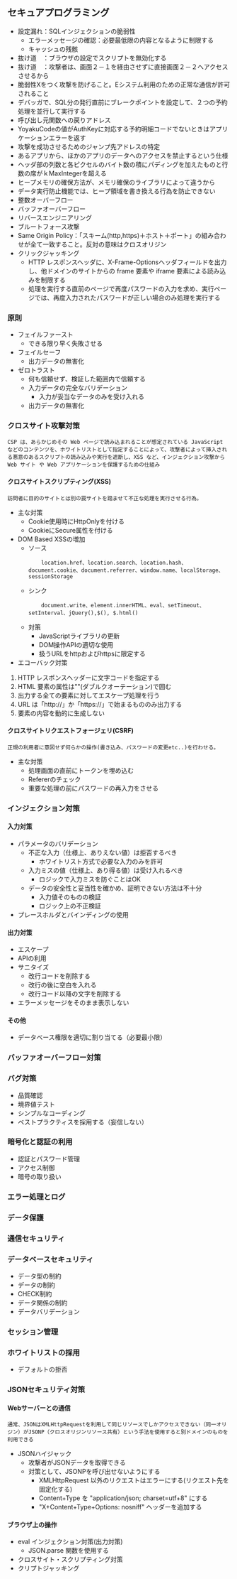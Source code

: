 ## セキュアプログラミング
* 設定漏れ：SQLインジェクションの脆弱性
    + エラーメッセージの確認：必要最低限の内容となるように制限する
    + キャッシュの残骸
* 抜け道　：ブラウザの設定でスクリプトを無効化する
* 抜け道　：攻撃者は、画面２－１を経由させずに直接画面２－２へアクセスさせるから 
* 脆弱性Xをつく攻撃を防げること。Eシステム利用のための正常な通信が許可されること
* デバッガで、SQL分の発行直前にブレークポイントを設定して、２つの予約処理を並行して実行する 
* 呼び出し元関数への戻りアドレス 
* YoyakuCodeの値がAuthKeyに対応する予約明細コードでないときはアプリケーションエラーを返す 
* 攻撃を成功させるためのジャンプ先アドレスの特定 
* あるアプリから、ほかのアプリのデータへのアクセスを禁止するという仕様 
* ヘッダ部の列数と各ピクセルのバイト数の積にパディングを加えたものと行数の席がｋMaxIntegerを超える 
* ヒープメモリの確保方法が、メモリ確保のライブラリによって違うから 
* データ実行防止機能では、ヒープ領域を書き換える行為を防止できない 
* 整数オーバーフロー 
* バッファオーバーフロー
* リバースエンジニアリング
* ブルートフォース攻撃
* Same Origin Policy：「スキーム(http,https)＋ホスト＋ポート」の組み合わせが全て一致すること。反対の意味はクロスオリジン
* クリックジャッキング
	+ HTTP レスポンスヘッダに、X-Frame-Optionsヘッダフィールドを出力し、他ドメインのサイトからの frame 要素や iframe 要素による読み込みを制限する
	+ 処理を実行する直前のページで再度パスワードの入力を求め、実行ページでは、再度入力されたパスワードが正しい場合のみ処理を実行する
### 原則
* フェイルファースト
	+ できる限り早く失敗させる
* フェイルセーフ
	+ 出力データの無害化
* ゼロトラスト
	+ 何も信頼せず、検証した範囲内で信頼する
	+ 入力データの完全なバリデーション
		- 入力が妥当なデータのみを受け入れる
	+ 出力データの無害化
### クロスサイト攻撃対策
	CSP は、あらかじめその Web ページで読み込まれることが想定されている JavaScript などのコンテンツを、ホワイトリストとして指定することによって、攻撃者によって挿入される悪意のあるスクリプトの読み込みや実行を遮断し、XSS など、インジェクション攻撃から Web サイト や Web アプリケーションを保護するための仕組み
#### クロスサイトスクリプティング(XSS)
	訪問者に目的のサイトとは別の罠サイトを踏ませて不正な処理を実行させる行為。
* 主な対策
	+ Cookie使用時にHttpOnlyを付ける
	+ CookieにSecure属性を付ける
* DOM Based XSSの増加
	+ ソース
		``` 
			location.href、location.search、location.hash、document.cookie、document.referrer、window.name、localStorage、sessionStorage
		``` 
	+ シンク
		``` 
			document.write、element.innerHTML、eval、setTimeout、setInterval、jQuery(),$(), $.html()
		```
	+ 対策
		- JavaScriptライブラリの更新
		- DOM操作APIの適切な使用
		- 扱うURLをhttpおよびhttpsに限定する
* エコーバック対策
1. HTTP レスポンスヘッダーに文字コードを指定する
2. HTML 要素の属性は""(ダブルクオーテーション)で囲む
3. 出力する全ての要素に対してエスケープ処理を行う
4. URL は「http://」か「https://」で始まるもののみ出力する
5. <script></script> 要素の内容を動的に生成しない

#### クロスサイトリクエストフォージェリ(CSRF)
	正規の利用者に意図せず何らかの操作(書き込み、パスワードの変更etc..)を行わせる。
* 主な対策
	+ 処理画面の直前にトークンを埋め込む
	+ Refererのチェック
	+ 重要な処理の前にパスワードの再入力をさせる

### インジェクション対策
#### 入力対策
* パラメータのバリデーション
	+ 不正な入力（仕様上、ありえない値）は拒否するべき
		- ホワイトリスト方式で必要な入力のみを許可
	+ 入力ミスの値（仕様上、あり得る値）は受け入れるべき
		- ロジックで入力ミスを防ぐことはOK
	+ データの安全性と妥当性を確かめ、証明できない方法は不十分
		- 入力値そのものの検証
		- ロジック上の不正検証
* プレースホルダとバインディングの使用
#### 出力対策
* エスケープ
* APIの利用
* サニタイズ
	+ 改行コードを削除する
	+ 改行の後に空白を入れる
	+ 改行コード以降の文字を削除する
* エラーメッセージをそのまま表示しない
#### その他
* データベース権限を適切に割り当てる（必要最小限）

### バッファオーバーフロー対策
### バグ対策
* 品質確認
* 境界値テスト
* シンプルなコーディング
* ベストプラクティスを採用する（妄信しない）
### 暗号化と認証の利用
* 認証とパスワード管理
* アクセス制御
* 暗号の取り扱い
### エラー処理とログ
### データ保護
### 通信セキュリティ
### データベースセキュリティ
* データ型の制約
* データの制約
* CHECK制約
* データ関係の制約
* データバリデーション
### セッション管理
### ホワイトリストの採用
* デフォルトの拒否
### JSONセキュリティ対策
#### Webサーバーとの通信
	通常、JSONはXMLHttpRequestを利用して同じリソースでしかアクセスできない（同一オリジン）がJSONP（クロスオリジンリソース共有）という手法を使用すると別ドメインのものを利用できる
* JSONハイジャック
	+ 攻撃者がJSONデータを取得できる
	+ 対策として、JSONPを呼び出せないようにする
		- XMLHttpRequest 以外のリクエストはエラーにする(リクエスト先を固定化する)
		- Content+Type を "application/json; charset=utf+8" にする
		- "X+Content+Type+Options: nosniff" ヘッダーを追加する
#### ブラウザ上の操作
* eval インジェクション対策(出力対策)
	+ JSON.parse 関数を使用する
* クロスサイト・スクリプティング対策
* クリプトジャッキング
